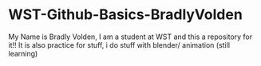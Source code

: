 # WST-Github-Basics-BradlyVolden
My Name is Bradly Volden, I am a student at WST and this a repository for it!!
It is also practice for stuff, i do stuff with blender/ animation (still learning)
